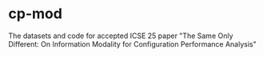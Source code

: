 # cp-mod
The datasets and code for accepted ICSE 25 paper "The Same Only Different: On Information Modality for Configuration Performance Analysis"
